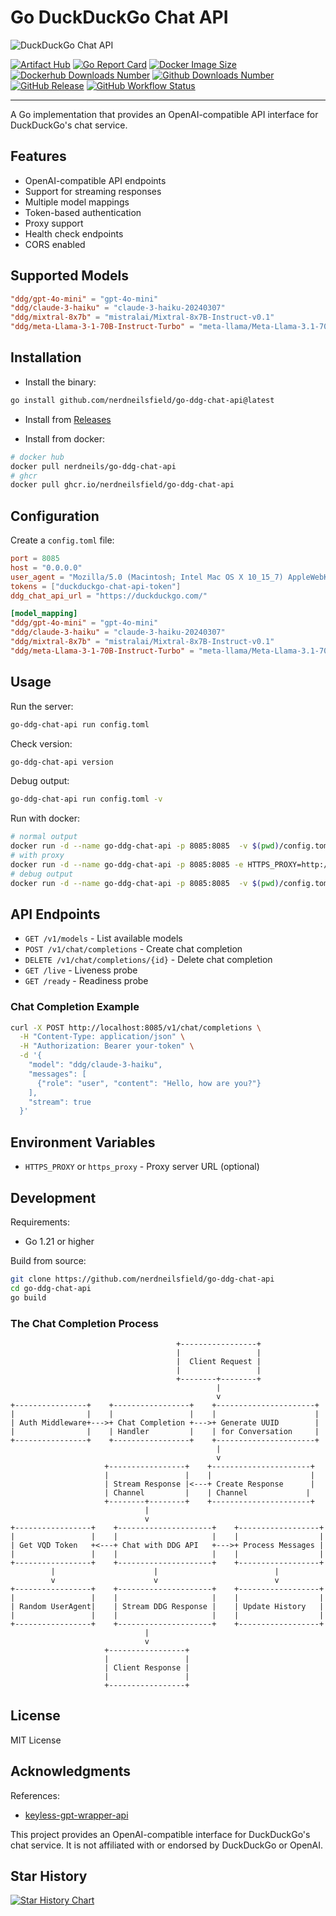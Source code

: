 # Go DuckDuckGo Chat API

![DuckDuckGo Chat API ](https://duckduckgo.com/duckduckgo-help-pages/logo.v109.svg)

[![Artifact Hub](https://img.shields.io/endpoint?url=https://artifacthub.io/badge/repository/go-ddg-chat-api)](https://artifacthub.io/packages/search?repo=go-ddg-chat-api)
[![Go Report Card](https://goreportcard.com/badge/github.com/nerdneilsfield/go-ddg-chat-api)](https://goreportcard.com/report/github.com/nerdneilsfield/go-ddg-chat-api)
[![Docker Image Size](https://img.shields.io/docker/image-size/nerdneils/go-ddg-chat-api)](https://hub.docker.com/r/nerdneils/go-ddg-chat-api)
[![Dockerhub Downloads Number](https://img.shields.io/docker/pulls/nerdneils/go-ddg-chat-api)](https://hub.docker.com/r/nerdneils/go-ddg-chat-api)
[![Github Downloads Number](https://img.shields.io/github/downloads/nerdneilsfield/go-ddg-chat-api/total)](https://github.com/nerdneilsfield/go-ddg-chat-api/releases)
[![GitHub Release](https://img.shields.io/github/release/nerdneilsfield/go-ddg-chat-api)](https://github.com/nerdneilsfield/go-ddg-chat-api/releases)
[![GitHub Workflow Status](https://img.shields.io/github/actions/workflow/status/nerdneilsfield/go-ddg-chat-api/goreleaser.yml?branch=master)](https://github.com/nerdneilsfield/go-ddg-chat-api/actions)

---

A Go implementation that provides an OpenAI-compatible API interface for DuckDuckGo's chat service.

## Features

- OpenAI-compatible API endpoints
- Support for streaming responses
- Multiple model mappings
- Token-based authentication
- Proxy support
- Health check endpoints
- CORS enabled

## Supported Models

```toml
"ddg/gpt-4o-mini" = "gpt-4o-mini"
"ddg/claude-3-haiku" = "claude-3-haiku-20240307"
"ddg/mixtral-8x7b" = "mistralai/Mixtral-8x7B-Instruct-v0.1"
"ddg/meta-Llama-3-1-70B-Instruct-Turbo" = "meta-llama/Meta-Llama-3.1-70B-Instruct-Turbo"
```

## Installation


- Install the binary:
```bash
go install github.com/nerdneilsfield/go-ddg-chat-api@latest
```

- Install from [Releases](https://github.com/nerdneilsfield/go-ddg-chat-api/releases)

- Install from docker:
```bash
# docker hub
docker pull nerdneils/go-ddg-chat-api
# ghcr
docker pull ghcr.io/nerdneilsfield/go-ddg-chat-api
```


## Configuration

Create a `config.toml` file:

```toml
port = 8085
host = "0.0.0.0"
user_agent = "Mozilla/5.0 (Macintosh; Intel Mac OS X 10_15_7) AppleWebKit/537.36 (KHTML, like Gecko) Chrome/128.0.0.0 Safari/537.36"
tokens = ["duckduckgo-chat-api-token"]
ddg_chat_api_url = "https://duckduckgo.com/"

[model_mapping]
"ddg/gpt-4o-mini" = "gpt-4o-mini"
"ddg/claude-3-haiku" = "claude-3-haiku-20240307"
"ddg/mixtral-8x7b" = "mistralai/Mixtral-8x7B-Instruct-v0.1"
"ddg/meta-Llama-3-1-70B-Instruct-Turbo" = "meta-llama/Meta-Llama-3.1-70B-Instruct-Turbo"
```

## Usage

Run the server:

```bash
go-ddg-chat-api run config.toml
```

Check version:

```bash
go-ddg-chat-api version
```

Debug output:

```bash
go-ddg-chat-api run config.toml -v
```

Run with docker:

```bash
# normal output
docker run -d --name go-ddg-chat-api -p 8085:8085  -v $(pwd)/config.toml:/app/config.toml nerdneils/go-ddg-chat-api
# with proxy
docker run -d --name go-ddg-chat-api -p 8085:8085 -e HTTPS_PROXY=http://your-proxy-url:8080 -v $(pwd)/config.toml:/app/config.toml nerdneils/go-ddg-chat-api
# debug output
docker run -d --name go-ddg-chat-api -p 8085:8085  -v $(pwd)/config.toml:/app/config.toml nerdneils/go-ddg-chat-api /app/go-ddg-chat-api run /app/config.toml -v
```

## API Endpoints

- `GET /v1/models` - List available models
- `POST /v1/chat/completions` - Create chat completion
- `DELETE /v1/chat/completions/{id}` - Delete chat completion
- `GET /live` - Liveness probe
- `GET /ready` - Readiness probe

### Chat Completion Example

```bash
curl -X POST http://localhost:8085/v1/chat/completions \
  -H "Content-Type: application/json" \
  -H "Authorization: Bearer your-token" \
  -d '{
    "model": "ddg/claude-3-haiku",
    "messages": [
      {"role": "user", "content": "Hello, how are you?"}
    ],
    "stream": true
  }'
```

## Environment Variables

- `HTTPS_PROXY` or `https_proxy` - Proxy server URL (optional)

## Development

Requirements:
- Go 1.21 or higher

Build from source:

```bash
git clone https://github.com/nerdneilsfield/go-ddg-chat-api
cd go-ddg-chat-api
go build
```

### The Chat Completion Process

```
                                     +-----------------+
                                     |                 |
                                     |  Client Request |
                                     |                 |
                                     +--------+--------+
                                              |
                                              v
+----------------+    +-----------------+    +----------------------+
|                |    |                 |    |                      |
| Auth Middleware+--->+ Chat Completion +--->+ Generate UUID        |
|                |    | Handler         |    | for Conversation     |
+----------------+    +-----------------+    +----------------------+
                                              |
                                              v
                     +-----------------+    +----------------------+
                     |                 |    |                      |
                     | Stream Response |<---+ Create Response      |
                     | Channel         |    | Channel             |
                     +--------+--------+    +----------------------+
                              |
                              v
+-----------------+    +---------------------+    +------------------+
|                 |    |                     |    |                  |
| Get VQD Token   +<---+ Chat with DDG API   +--->+ Process Messages |
|                 |    |                     |    |                  |
+-----------------+    +---------------------+    +------------------+
         |                      |                          |
         v                      v                          v
+-----------------+    +---------------------+    +------------------+
|                 |    |                     |    |                  |
| Random UserAgent|    | Stream DDG Response |    | Update History   |
|                 |    |                     |    |                  |
+-----------------+    +---------------------+    +------------------+
                              |
                              v
                     +-----------------+
                     |                 |
                     | Client Response |
                     |                 |
                     +-----------------+
```

## License

MIT License


## Acknowledgments

References: 
- [keyless-gpt-wrapper-api](https://github.com/callbacked/keyless-gpt-wrapper-api)

This project provides an OpenAI-compatible interface for DuckDuckGo's chat service. It is not affiliated with or endorsed by DuckDuckGo or OpenAI.


## Star History

[![Star History Chart](https://api.star-history.com/svg?repos=nerdneilsfield/go-ddg-chat-api&type=Date)](https://star-history.com/#nerdneilsfield/go-ddg-chat-api&Date)
